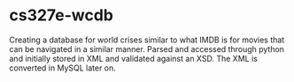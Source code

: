 cs327e-wcdb
===========

Creating a database for world crises similar to what IMDB is for movies that can be navigated in a similar manner. Parsed and accessed through python and initially stored in XML and validated against an XSD. The XML is converted in MySQL later on.